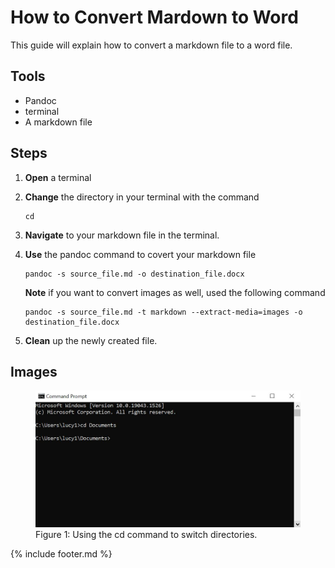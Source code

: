 # How to Convert Mardown to Word

This guide will explain how to convert a markdown file to a word
file.

## Tools

- Pandoc
- terminal
- A markdown file

## Steps

1. **Open** a terminal
2. **Change** the directory in your terminal with the command

    ``` linux
    cd
    ```

3. **Navigate** to your markdown file in the terminal.
4. **Use** the pandoc command to covert your markdown file

    ``` linux
    pandoc -s source_file.md -o destination_file.docx
    ```

    **Note** if you want to convert images as well, used the following command

    ``` linux
    pandoc -s source_file.md -t markdown --extract-media=images -o destination_file.docx
    ```

5. **Clean** up the newly created file.

## Images

<figure>
   <img src="images/cd.JPG" alt="cd Command">
   <figcaption>Figure 1:  Using the cd command to switch directories.</figcaption>
</figure>

{% include footer.md %}
